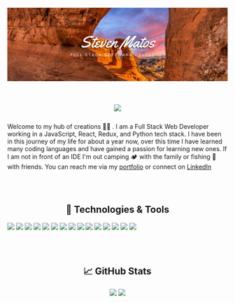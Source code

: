 <p align="center">
  <a href="https://stevenmportfolio.com/" target="_blank">
    <img src="https://github.com/Steven-matos/Steven-matos/blob/master/assets/compressedBanner.png" alt="Banner for Steven Matos Github" />
  </a>
</p>

<h1 align="center"><img src="https://media.giphy.com/media/Nx0rz3jtxtEre/giphy.gif" width="500px" /> </h1>
<p> Welcome to my hub of creations 👋🏽 . I am a Full Stack Web Developer working in a JavaScript, React, Redux, and Python tech stack. I have been in this journey of my life for about a year now, over this time I have learned many coding languages and have gained a passion for learning new ones. If I am not in front of an IDE I'm out camping 🏕  with the family or fishing 🐠  with friends. You can reach me via my <a href="https://stevenmportfolio.com/">portfolio</a> or connect on <a href="https://www.linkedin.com/in/matossteven/">LinkedIn</a></p>

<br/>
<br/>

<h2 align="center">🔧 Technologies & Tools</h2>

![](https://img.shields.io/badge/OS-Linux-informational?style=flat&logo=linux&logoColor=white&color=2bbc8a)
![](https://img.shields.io/badge/OS-MacOS-informational?style=flat&logo=apple&logoColor=white&color=2bbc8a)
![](https://img.shields.io/badge/OS-Windows-informational?style=flat&logo=windows&logoColor=white&color=2bbc8a)
![](https://img.shields.io/badge/Style-CSS-informational?style=flat&logo=css3&logoColor=white&color=2bbc8a)
![](https://img.shields.io/badge/Style-SASS-informational?style=flat&logo=sass&logoColor=white&color=2bbc8a)
![](https://img.shields.io/badge/Code-HTML5-informational?style=flat&logo=html5&logoColor=white&color=2bbc8a)
![](https://img.shields.io/badge/Code-JavaScript-informational?style=flat&logo=javascript&logoColor=white&color=2bbc8a)
![](https://img.shields.io/badge/Code-React-informational?style=flat&logo=react&logoColor=white&color=2bbc8a)
![](https://img.shields.io/badge/Code-Node-informational?style=flat&logo=node.js&logoColor=white&color=2bbc8a)
![](https://img.shields.io/badge/Code-Python-informational?style=flat&logo=python&logoColor=white&color=2bbc8a)
![](https://img.shields.io/badge/Code-Java-informational?style=flat&logo=java&logoColor=white&color=2bbc8a)
![](https://img.shields.io/badge/Tools-PostgreSQL-informational?style=flat&logo=postgresql&logoColor=white&color=2bbc8a)
![](https://img.shields.io/badge/Tools-SQLite3-informational?style=flat&logo=sqlite&logoColor=white&color=2bbc8a)
![](https://img.shields.io/badge/Editor-VS_Code-informational?style=flat&logo=visual-studio-code&logoColor=white&color=2bbc8a)
![](https://img.shields.io/badge/Editor-IntelliJ_IDEA-informational?style=flat&logo=intellij-idea&logoColor=white&color=2bbc8a)

<br/>
<br/>

<h2 align="center">📈 GitHub Stats</h2>
<p align="center"><img align="center" src="https://github-readme-stats-git-master.stevenmatos.vercel.app/api/?username=Steven-matos&count_private=true&hide=stars&show_icons=true&bg_color=30,e96443,904e95&title_color=000&text_color=000" />  <img align="center" src="https://github-readme-stats-git-master.stevenmatos.vercel.app/api/top-langs/?username=Steven-matos&layout=compact&bg_color=30,e96443,904e95&title_color=000&text_color=000" /></p>
